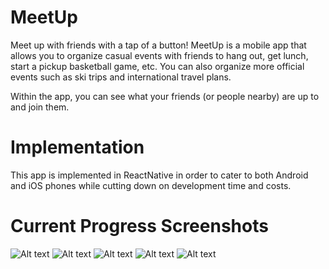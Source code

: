 # MeetUp


Meet up with friends with a tap of a button!
MeetUp is a mobile app that allows you to organize casual events with friends to hang out, get lunch, start a pickup basketball game, etc. You can also organize more official events such as ski trips and international travel plans.

Within the app, you can see what your friends (or people nearby) are up to and join them.

# Implementation

This app is implemented in ReactNative in order to cater to both Android and iOS phones while cutting down on development time and costs.

# Current Progress Screenshots

![Alt text](/screenshots/IMG_3870.PNG?raw=true)
![Alt text](/screenshots/IMG_3871.PNG?raw=true)
![Alt text](/screenshots/IMG_3872.PNG?raw=true)
![Alt text](/screenshots/IMG_3873.PNG?raw=true)
![Alt text](/screenshots/IMG_3874.PNG?raw=true)